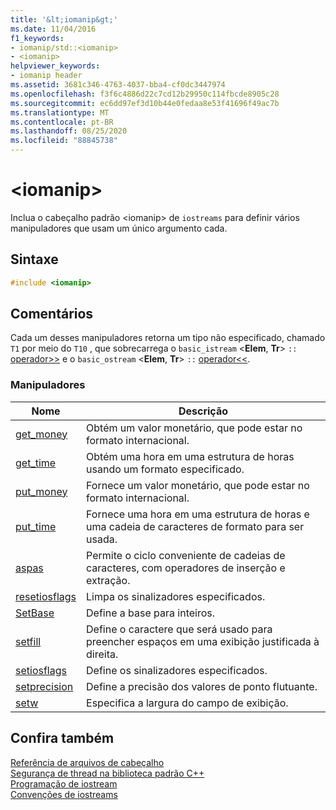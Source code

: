 ```yaml
---
title: '&lt;iomanip&gt;'
ms.date: 11/04/2016
f1_keywords:
- iomanip/std::<iomanip>
- <iomanip>
helpviewer_keywords:
- iomanip header
ms.assetid: 3681c346-4763-4037-bba4-cf0dc3447974
ms.openlocfilehash: f3f6c4886d22c7cd12b29950c114fbcde8905c28
ms.sourcegitcommit: ec6dd97ef3d10b44e0fedaa8e53f41696f49ac7b
ms.translationtype: MT
ms.contentlocale: pt-BR
ms.lasthandoff: 08/25/2020
ms.locfileid: "88845738"
---
```

# <a name="ltiomanipgt"></a>&lt;iomanip&gt;

Inclua o cabeçalho padrão \<iomanip> de `iostreams` para definir vários manipuladores que usam um único argumento cada.

## <a name="syntax"></a>Sintaxe

```cpp
#include <iomanip>
```

## <a name="remarks"></a>Comentários

Cada um desses manipuladores retorna um tipo não especificado, chamado `T1` por meio do `T10` , que sobrecarrega o `basic_istream` \<**Elem**, **Tr**> `::` [operador>>](../standard-library/istream-operators.md#op_gt_gt) e o `basic_ostream` \<**Elem**, **Tr**> `::` [operador<<](../standard-library/ostream-operators.md#op_lt_lt).

### <a name="manipulators"></a>Manipuladores

|Nome|Descrição|
|-|-|
|[get_money](../standard-library/iomanip-functions.md#iomanip_get_money)|Obtém um valor monetário, que pode estar no formato internacional.|
|[get_time](../standard-library/iomanip-functions.md#iomanip_get_time)|Obtém uma hora em uma estrutura de horas usando um formato especificado.|
|[put_money](../standard-library/iomanip-functions.md#iomanip_put_money)|Fornece um valor monetário, que pode estar no formato internacional.|
|[put_time](../standard-library/iomanip-functions.md#iomanip_put_time)|Fornece uma hora em uma estrutura de horas e uma cadeia de caracteres de formato para ser usada.|
|[aspas](../standard-library/iomanip-functions.md#quoted)|Permite o ciclo conveniente de cadeias de caracteres, com operadores de inserção e extração.|
|[resetiosflags](../standard-library/iomanip-functions.md#resetiosflags)|Limpa os sinalizadores especificados.|
|[SetBase](../standard-library/iomanip-functions.md#setbase)|Define a base para inteiros.|
|[setfill](../standard-library/iomanip-functions.md#setfill)|Define o caractere que será usado para preencher espaços em uma exibição justificada à direita.|
|[setiosflags](../standard-library/iomanip-functions.md#setiosflags)|Define os sinalizadores especificados.|
|[setprecision](../standard-library/iomanip-functions.md#setprecision)|Define a precisão dos valores de ponto flutuante.|
|[setw](../standard-library/iomanip-functions.md#setw)|Especifica a largura do campo de exibição.|

## <a name="see-also"></a>Confira também

[Referência de arquivos de cabeçalho](../standard-library/cpp-standard-library-header-files.md)\
[Segurança de thread na biblioteca padrão C++](../standard-library/thread-safety-in-the-cpp-standard-library.md)\
[Programação de iostream](../standard-library/iostream-programming.md)\
[Convenções de iostreams](../standard-library/iostreams-conventions.md)
